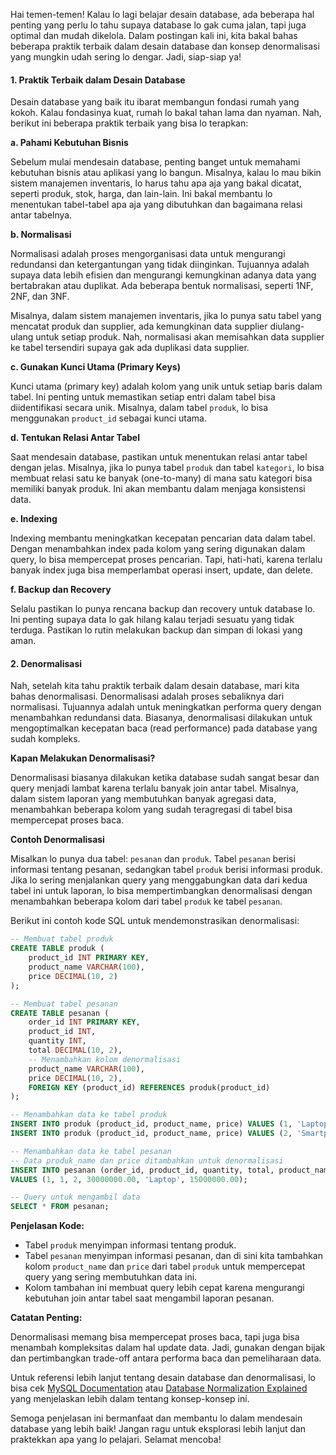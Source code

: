 Hai temen-temen! Kalau lo lagi belajar desain database, ada beberapa hal penting yang perlu lo tahu supaya database lo gak cuma jalan, tapi juga optimal dan mudah dikelola. Dalam postingan kali ini, kita bakal bahas beberapa praktik terbaik dalam desain database dan konsep denormalisasi yang mungkin udah sering lo dengar. Jadi, siap-siap ya!

#### 1. **Praktik Terbaik dalam Desain Database**

Desain database yang baik itu ibarat membangun fondasi rumah yang kokoh. Kalau fondasinya kuat, rumah lo bakal tahan lama dan nyaman. Nah, berikut ini beberapa praktik terbaik yang bisa lo terapkan:

**a. Pahami Kebutuhan Bisnis**

Sebelum mulai mendesain database, penting banget untuk memahami kebutuhan bisnis atau aplikasi yang lo bangun. Misalnya, kalau lo mau bikin sistem manajemen inventaris, lo harus tahu apa aja yang bakal dicatat, seperti produk, stok, harga, dan lain-lain. Ini bakal membantu lo menentukan tabel-tabel apa aja yang dibutuhkan dan bagaimana relasi antar tabelnya.

**b. Normalisasi**

Normalisasi adalah proses mengorganisasi data untuk mengurangi redundansi dan ketergantungan yang tidak diinginkan. Tujuannya adalah supaya data lebih efisien dan mengurangi kemungkinan adanya data yang bertabrakan atau duplikat. Ada beberapa bentuk normalisasi, seperti 1NF, 2NF, dan 3NF. 

Misalnya, dalam sistem manajemen inventaris, jika lo punya satu tabel yang mencatat produk dan supplier, ada kemungkinan data supplier diulang-ulang untuk setiap produk. Nah, normalisasi akan memisahkan data supplier ke tabel tersendiri supaya gak ada duplikasi data supplier.

**c. Gunakan Kunci Utama (Primary Keys)**

Kunci utama (primary key) adalah kolom yang unik untuk setiap baris dalam tabel. Ini penting untuk memastikan setiap entri dalam tabel bisa diidentifikasi secara unik. Misalnya, dalam tabel `produk`, lo bisa menggunakan `product_id` sebagai kunci utama.

**d. Tentukan Relasi Antar Tabel**

Saat mendesain database, pastikan untuk menentukan relasi antar tabel dengan jelas. Misalnya, jika lo punya tabel `produk` dan tabel `kategori`, lo bisa membuat relasi satu ke banyak (one-to-many) di mana satu kategori bisa memiliki banyak produk. Ini akan membantu dalam menjaga konsistensi data.

**e. Indexing**

Indexing membantu meningkatkan kecepatan pencarian data dalam tabel. Dengan menambahkan index pada kolom yang sering digunakan dalam query, lo bisa mempercepat proses pencarian. Tapi, hati-hati, karena terlalu banyak index juga bisa memperlambat operasi insert, update, dan delete.

**f. Backup dan Recovery**

Selalu pastikan lo punya rencana backup dan recovery untuk database lo. Ini penting supaya data lo gak hilang kalau terjadi sesuatu yang tidak terduga. Pastikan lo rutin melakukan backup dan simpan di lokasi yang aman.

#### 2. **Denormalisasi**

Nah, setelah kita tahu praktik terbaik dalam desain database, mari kita bahas denormalisasi. Denormalisasi adalah proses sebaliknya dari normalisasi. Tujuannya adalah untuk meningkatkan performa query dengan menambahkan redundansi data. Biasanya, denormalisasi dilakukan untuk mengoptimalkan kecepatan baca (read performance) pada database yang sudah kompleks.

**Kapan Melakukan Denormalisasi?**

Denormalisasi biasanya dilakukan ketika database sudah sangat besar dan query menjadi lambat karena terlalu banyak join antar tabel. Misalnya, dalam sistem laporan yang membutuhkan banyak agregasi data, menambahkan beberapa kolom yang sudah teragregasi di tabel bisa mempercepat proses baca.

**Contoh Denormalisasi**

Misalkan lo punya dua tabel: `pesanan` dan `produk`. Tabel `pesanan` berisi informasi tentang pesanan, sedangkan tabel `produk` berisi informasi produk. Jika lo sering menjalankan query yang menggabungkan data dari kedua tabel ini untuk laporan, lo bisa mempertimbangkan denormalisasi dengan menambahkan beberapa kolom dari tabel `produk` ke tabel `pesanan`.

Berikut ini contoh kode SQL untuk mendemonstrasikan denormalisasi:

```sql
-- Membuat tabel produk
CREATE TABLE produk (
    product_id INT PRIMARY KEY,
    product_name VARCHAR(100),
    price DECIMAL(10, 2)
);

-- Membuat tabel pesanan
CREATE TABLE pesanan (
    order_id INT PRIMARY KEY,
    product_id INT,
    quantity INT,
    total DECIMAL(10, 2),
    -- Menambahkan kolom denormalisasi
    product_name VARCHAR(100),
    price DECIMAL(10, 2),
    FOREIGN KEY (product_id) REFERENCES produk(product_id)
);

-- Menambahkan data ke tabel produk
INSERT INTO produk (product_id, product_name, price) VALUES (1, 'Laptop', 15000000.00);
INSERT INTO produk (product_id, product_name, price) VALUES (2, 'Smartphone', 5000000.00);

-- Menambahkan data ke tabel pesanan
-- Data produk_name dan price ditambahkan untuk denormalisasi
INSERT INTO pesanan (order_id, product_id, quantity, total, product_name, price) 
VALUES (1, 1, 2, 30000000.00, 'Laptop', 15000000.00);

-- Query untuk mengambil data
SELECT * FROM pesanan;
```

**Penjelasan Kode:**

- Tabel `produk` menyimpan informasi tentang produk.
- Tabel `pesanan` menyimpan informasi pesanan, dan di sini kita tambahkan kolom `product_name` dan `price` dari tabel `produk` untuk mempercepat query yang sering membutuhkan data ini.
- Kolom tambahan ini membuat query lebih cepat karena mengurangi kebutuhan join antar tabel saat mengambil laporan pesanan.

**Catatan Penting:**

Denormalisasi memang bisa mempercepat proses baca, tapi juga bisa menambah kompleksitas dalam hal update data. Jadi, gunakan dengan bijak dan pertimbangkan trade-off antara performa baca dan pemeliharaan data.

Untuk referensi lebih lanjut tentang desain database dan denormalisasi, lo bisa cek [MySQL Documentation](https://dev.mysql.com/doc/) atau [Database Normalization Explained](https://www.databasejournal.com/features/what-is-database-normalization/) yang menjelaskan lebih dalam tentang konsep-konsep ini.

Semoga penjelasan ini bermanfaat dan membantu lo dalam mendesain database yang lebih baik! Jangan ragu untuk eksplorasi lebih lanjut dan praktekkan apa yang lo pelajari. Selamat mencoba!
